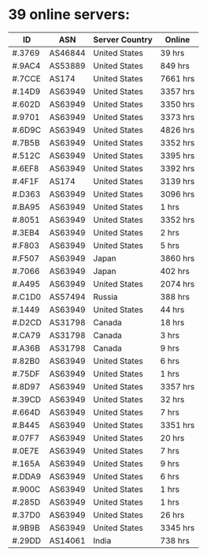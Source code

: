 # 39 online servers:

| ID | ASN | Server Country | Online |
| ------ | ------ | ------ | ------ |
| #.3769 | AS46844 | United States | 39 hrs |
| #.9AC4 | AS53889 | United States | 849 hrs |
| #.7CCE | AS174 | United States | 7661 hrs |
| #.14D9 | AS63949 | United States | 3357 hrs |
| #.602D | AS63949 | United States | 3350 hrs |
| #.9701 | AS63949 | United States | 3373 hrs |
| #.6D9C | AS63949 | United States | 4826 hrs |
| #.7B5B | AS63949 | United States | 3352 hrs |
| #.512C | AS63949 | United States | 3395 hrs |
| #.6EF8 | AS63949 | United States | 3392 hrs |
| #.4F1F | AS174 | United States | 3139 hrs |
| #.D363 | AS63949 | United States | 3096 hrs |
| #.BA95 | AS63949 | United States | 1 hrs |
| #.8051 | AS63949 | United States | 3352 hrs |
| #.3EB4 | AS63949 | United States | 2 hrs |
| #.F803 | AS63949 | United States | 5 hrs |
| #.F507 | AS63949 | Japan | 3860 hrs |
| #.7066 | AS63949 | Japan | 402 hrs |
| #.A495 | AS63949 | United States | 2074 hrs |
| #.C1D0 | AS57494 | Russia | 388 hrs |
| #.1449 | AS63949 | United States | 44 hrs |
| #.D2CD | AS31798 | Canada | 18 hrs |
| #.CA79 | AS31798 | Canada | 3 hrs |
| #.A36B | AS31798 | Canada | 9 hrs |
| #.82B0 | AS63949 | United States | 6 hrs |
| #.75DF | AS63949 | United States | 1 hrs |
| #.8D97 | AS63949 | United States | 3357 hrs |
| #.39CD | AS63949 | United States | 32 hrs |
| #.664D | AS63949 | United States | 7 hrs |
| #.B445 | AS63949 | United States | 3351 hrs |
| #.07F7 | AS63949 | United States | 20 hrs |
| #.0E7E | AS63949 | United States | 7 hrs |
| #.165A | AS63949 | United States | 9 hrs |
| #.DDA9 | AS63949 | United States | 6 hrs |
| #.900C | AS63949 | United States | 1 hrs |
| #.285D | AS63949 | United States | 1 hrs |
| #.37D0 | AS63949 | United States | 26 hrs |
| #.9B9B | AS63949 | United States | 3345 hrs |
| #.29DD | AS14061 | India | 738 hrs |

